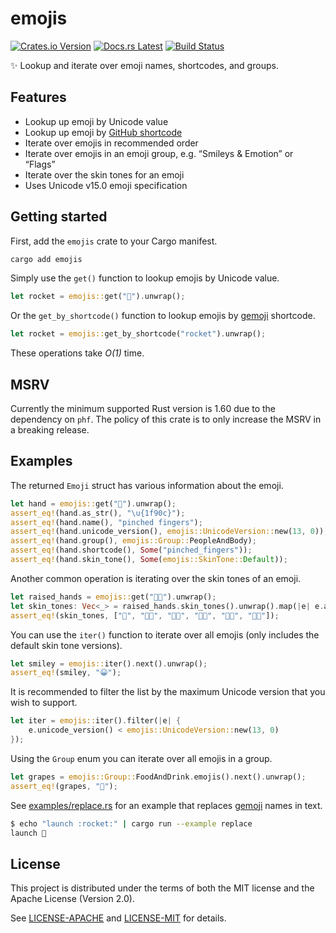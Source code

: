 <!-- Generated by cargo-onedoc. DO NOT EDIT. -->

# emojis

[![Crates.io Version](https://img.shields.io/crates/v/emojis.svg)](https://crates.io/crates/emojis)
[![Docs.rs Latest](https://img.shields.io/badge/docs.rs-latest-blue.svg)](https://docs.rs/emojis)
[![Build Status](https://img.shields.io/github/actions/workflow/status/rossmacarthur/emojis/build.yaml?branch=trunk)](https://github.com/rossmacarthur/emojis/actions/workflows/build.yaml?query=branch%3Atrunk)

✨ Lookup and iterate over emoji names, shortcodes, and groups.

## Features

- Lookup up emoji by Unicode value
- Lookup up emoji by [GitHub shortcode](https://github.com/github/gemoji)
- Iterate over emojis in recommended order
- Iterate over emojis in an emoji group, e.g. “Smileys & Emotion” or “Flags”
- Iterate over the skin tones for an emoji
- Uses Unicode v15.0 emoji specification

## Getting started

First, add the `emojis` crate to your Cargo manifest.

```sh
cargo add emojis
```

Simply use the `get()` function to lookup emojis by Unicode value.

```rust
let rocket = emojis::get("🚀").unwrap();
```

Or the `get_by_shortcode()` function to lookup emojis by [gemoji] shortcode.

```rust
let rocket = emojis::get_by_shortcode("rocket").unwrap();
```

These operations take *Ο(1)* time.

## MSRV

Currently the minimum supported Rust version is 1.60 due to the dependency
on `phf`. The policy of this crate is to only increase the MSRV in a
breaking release.

## Examples

The returned `Emoji` struct has various information about the emoji.

```rust
let hand = emojis::get("🤌").unwrap();
assert_eq!(hand.as_str(), "\u{1f90c}");
assert_eq!(hand.name(), "pinched fingers");
assert_eq!(hand.unicode_version(), emojis::UnicodeVersion::new(13, 0));
assert_eq!(hand.group(), emojis::Group::PeopleAndBody);
assert_eq!(hand.shortcode(), Some("pinched_fingers"));
assert_eq!(hand.skin_tone(), Some(emojis::SkinTone::Default));
```

Another common operation is iterating over the skin tones of an emoji.

```rust
let raised_hands = emojis::get("🙌🏼").unwrap();
let skin_tones: Vec<_> = raised_hands.skin_tones().unwrap().map(|e| e.as_str()).collect();
assert_eq!(skin_tones, ["🙌", "🙌🏻", "🙌🏼", "🙌🏽", "🙌🏾", "🙌🏿"]);
```

You can use the `iter()` function to iterate over all emojis (only
includes the default skin tone versions).

```rust
let smiley = emojis::iter().next().unwrap();
assert_eq!(smiley, "😀");
```

It is recommended to filter the list by the maximum Unicode version that you
wish to support.

```rust
let iter = emojis::iter().filter(|e| {
    e.unicode_version() < emojis::UnicodeVersion::new(13, 0)
});
```

Using the `Group` enum you can iterate over all emojis in a group.

```rust
let grapes = emojis::Group::FoodAndDrink.emojis().next().unwrap();
assert_eq!(grapes, "🍇");
```

See [examples/replace.rs] for an example that replaces [gemoji] names in
text.

```sh
$ echo "launch :rocket:" | cargo run --example replace
launch 🚀
```

[gemoji]: https://github.com/github/gemoji
[examples/replace.rs]: https://github.com/rossmacarthur/emojis/blob/trunk/examples/replace.rs

## License

This project is distributed under the terms of both the MIT license and the Apache License (Version 2.0).

See [LICENSE-APACHE](LICENSE-APACHE) and [LICENSE-MIT](LICENSE-MIT) for details.
